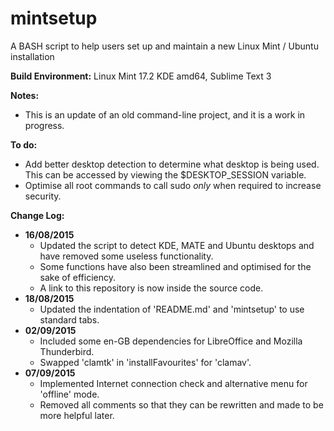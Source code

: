# mintsetup
A BASH script to help users set up and maintain a new Linux Mint / Ubuntu installation

**Build Environment:** Linux Mint 17.2 KDE amd64, Sublime Text 3

**Notes:**
- This is an update of an old command-line project, and it is a work in progress.

**To do:**
- Add better desktop detection to determine what desktop is being used. This can be accessed by viewing the $DESKTOP_SESSION variable.
- Optimise all root commands to call sudo *only* when required to increase security.

**Change Log:**
- **16/08/2015**
	- Updated the script to detect KDE, MATE and Ubuntu desktops and have removed some useless functionality.
	- Some functions have also been streamlined and optimised for the sake of efficiency.
	- A link to this repository is now inside the source code.
- **18/08/2015**
	- Updated the indentation of 'README.md' and 'mintsetup' to use standard tabs.
- **02/09/2015**
	- Included some en-GB dependencies for LibreOffice and Mozilla Thunderbird.
	- Swapped 'clamtk' in 'installFavourites' for 'clamav'.
- **07/09/2015**
	- Implemented Internet connection check and alternative menu for 'offline' mode.
	- Removed all comments so that they can be rewritten and made to be more helpful later.